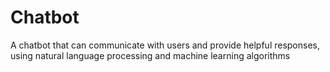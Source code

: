 # Chatbot
A chatbot that can communicate with users and provide helpful responses, using natural language processing and machine learning algorithms
